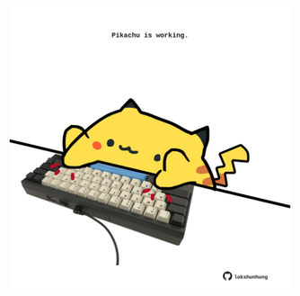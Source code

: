 <!-- built at 30/03/2022, 11:00:50 UTC -->
<p align="center">
  <img width="500" height="500" src="./ReadmeImage.svg">
</p>
